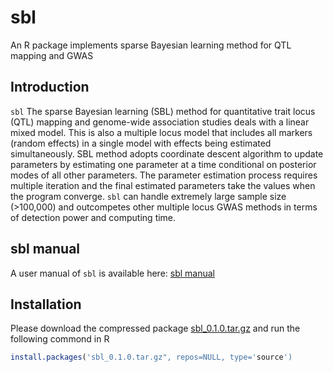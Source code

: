 # sbl
An R package implements sparse Bayesian learning method for QTL mapping and GWAS

## Introduction

`sbl`  The sparse Bayesian learning (SBL) method for quantitative trait locus (QTL) mapping and genome-wide association studies deals with
a linear mixed model. This is also a multiple locus model that includes all markers (random effects) in a single model with effects being
estimated simultaneously.
SBL method adopts coordinate descent algorithm to update parameters by estimating one parameter at a time conditional on posterior modes
of all other parameters. The parameter estimation process requires multiple iteration and the final estimated parameters take the values
when the program converge. `sbl` can handle extremely large sample size (>100,000) and outcompetes other multiple locus GWAS methods in 
terms of detection power and computing time.

## sbl manual

A user manual of `sbl` is available here: [sbl manual](https://github.com/MeiyueComputBio/sbl/blob/master/sbl%20manual/sbl.tutorial.Rmd)

## Installation

Please download the compressed package [sbl_0.1.0.tar.gz](https://github.com/MeiyueComputBio/sbl/tree/master/R%20packge) and run the following commond in R

```R
install.packages('sbl_0.1.0.tar.gz", repos=NULL, type='source')
```

